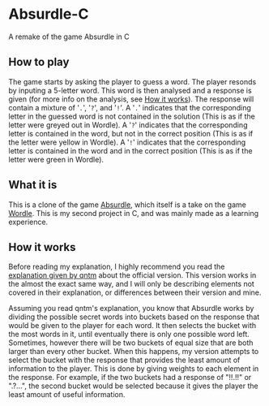 # Absurdle-C
A remake of the game Absurdle in C

## How to play

The game starts by asking the player to guess a word. The player resonds by
inputing a 5-letter word. This word is then analysed and a response is given
(for more info on the analysis, see [How it works](##How-it-works)). The
response will contain a mixture of '``.``', '``?``', and '``!``'. A '``.``'
indicates that the corresponding letter in the guessed word is not contained in
the solution (This is as if the letter were greyed out in Wordle). A '``?``'
indicates that the corresponding letter is contained in the word, but not in the
correct position (This is as if the letter were yellow in Wordle). A '``!``'
indicates that the corresponding letter is contained in the word and in the
correct position (This is as if the letter were green in Wordle).

## What it is

This is a clone of the game [Absurdle](https://qntm.org/absurdle), which itself
is a take on the game [Wordle](https://www.nytimes.com/games/wordle/index.html).
This is my second project in C, and was mainly made as a learning experience.

## How it works

Before reading my explanation, I highly recommend you read the [explanation
given by qntm](https://qntm.org/absurdle) about the official version. This
version works in the almost the exact same way, and I will only be describing
elements not covered in their explanation, or differences between their version
and mine.

Assuming you read qntm's explanation, you know that Absurdle works by dividing
the possible secret words into buckets based on the response that would be given
to the player for each word. It then selects the bucket with the most words in
it, until eventually there is only one possible word left. Sometimes, however
there will be two buckets of equal size that are both larger than every other
bucket. When this happens, my version attempts to select the bucket with the
response that provides the least amount of information to the player. This is
done by giving weights to each element in the response. For example, if the two
buckets had a response of "!!.!!" or ".?...", the second bucket would be
selected because it gives the player the least amount of useful information.
